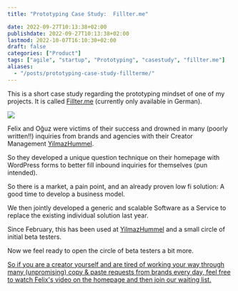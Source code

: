 ```yaml
---
title: "Prototyping Case Study:  Fillter.me"

date: 2022-09-27T10:13:38+02:00
publishdate: 2022-09-27T10:13:38+02:00
lastmod: 2022-10-07T16:10:30+02:00
draft: false
categories: ["Product"]
tags: ["agile", "startup", "Prototyping", "casestudy", "fillter.me"]
aliases:
  - "/posts/prototyping-case-study-fillterme/"
---
```


This is a short case study regarding the prototyping mindset of one of my projects. It is called [Fillter.me](http://fillter.me) (currently only available in German).

![](Screenshot-2022-09-27-at-10.11.34-1024x505.png)

Felix and Oğuz were victims of their success and drowned in many (poorly written!!) inquiries from brands and agencies with their Creator Management [YilmazHummel](http://yilmazhummel.com).

So they developed a unique question technique on their homepage with WordPress forms to better fill inbound inquiries for themselves (pun intended).

So there is a market, a pain point, and an already proven low fi solution: A good time to develop a business model.

We then jointly developed a generic and scalable Software as a Service to replace the existing individual solution last year.

Since February, this has been used at [YilmazHummel](http://yilmazhummel.com) and a small circle of initial beta testers.

Now we feel ready to open the circle of beta testers a bit more.

[So if you are a creator yourself and are tired of working your way through many (unpromising) copy & paste requests from brands every day, feel free to watch Felix's video on the homepage and then join our waiting list.](http://fillter.me)
